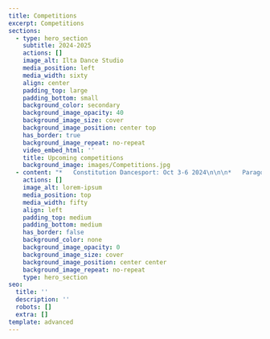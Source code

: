 ```yaml
---
title: Competitions
excerpt: Competitions
sections:
  - type: hero_section
    subtitle: 2024-2025
    actions: []
    image_alt: Ilta Dance Studio
    media_position: left
    media_width: sixty
    align: center
    padding_top: large
    padding_bottom: small
    background_color: secondary
    background_image_opacity: 40
    background_image_size: cover
    background_image_position: center top
    has_border: true
    background_image_repeat: no-repeat
    video_embed_html: ''
    title: Upcoming competitions
    background_image: images/Competitions.jpg
  - content: "*   Constitution Dancesport: Oct 3-6 2024\n\n\n*   Paragon Open Dancesport: Oct 24-27 2024\n\n\n*   Commonwealth Classic Dancesport: Oct 31 - Nov 3 2024\n\n\n*   Ohio Star Ball Dancesport:  Nov 19-24 2024\n\n\n*   Kings Ball Dancesport: Dec 4-8 2024\n\n\n*   Boston Dancesport Cup: Jan 18, 2025\n\n\n*  Boston Tea Party Dancesport: Feb 14-16, 2025\n\n\n*  Eastern Dancesport: Feb 22-26 2025\n\n\n*  New York Dance Festival: Feb 19-23 2025\n\n\n*      U.S National Championships: March 11-15 2025\n\n\n*   Tri-State Challenge: March 20-23 2025\n\n\n*   Miami Vibe Dancesport: April 25-27 2025\n\n\n*   American Star Ball: May 15-18 2025\n\n\n*   Dancing A La Carte: May 23-25 2025\n\n\n*   Yankee Classic: June 19-22 2025\n\n\n*   Millennium Dancesport: June 25-29 2025\n\n\n*   Manhattan Dancesport:\_ July 2-6 2025\n\n\n*  DBDC: July 24-27 2025\n\n\n*"
    actions: []
    image_alt: lorem-ipsum
    media_position: top
    media_width: fifty
    align: left
    padding_top: medium
    padding_bottom: medium
    has_border: false
    background_color: none
    background_image_opacity: 0
    background_image_size: cover
    background_image_position: center center
    background_image_repeat: no-repeat
    type: hero_section
seo:
  title: ''
  description: ''
  robots: []
  extra: []
template: advanced
---
```

